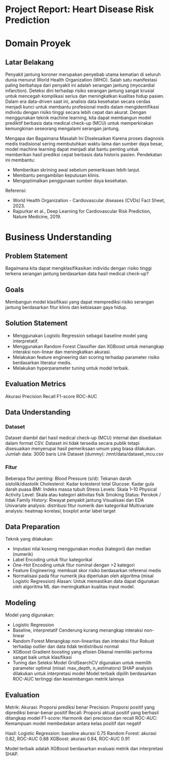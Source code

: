 # Project Report: Heart Disease Risk Prediction


# Domain Proyek
## Latar Belakang
Penyakit jantung koroner merupakan penyebab utama kematian di seluruh dunia menurut World Health Organization (WHO). Salah satu manifestasi paling berbahaya dari penyakit ini adalah serangan jantung (myocardial infarction). Deteksi dini terhadap risiko serangan jantung sangat krusial untuk mencegah komplikasi serius dan meningkatkan kualitas hidup pasien.
Dalam era data-driven saat ini, analisis data kesehatan secara cerdas menjadi kunci untuk membantu profesional medis dalam mengidentifikasi individu dengan risiko tinggi secara lebih cepat dan akurat. Dengan menggunakan teknik machine learning, kita dapat membangun model prediktif berbasis data medical check-up (MCU) untuk memperkirakan kemungkinan seseorang mengalami serangan jantung.

Mengapa dan Bagaimana Masalah Ini Diselesaikan
Karena proses diagnosis medis tradisional sering membutuhkan waktu lama dan sumber daya besar, model machine learning dapat menjadi alat bantu penting untuk memberikan hasil prediksi cepat berbasis data historis pasien. Pendekatan ini membantu:
- Memberikan skrining awal sebelum pemeriksaan lebih lanjut.
- Membantu pengambilan keputusan klinis.
- Mengoptimalkan penggunaan sumber daya kesehatan.

Referensi:
- World Health Organization - Cardiovascular diseases (CVDs) Fact Sheet, 2023.
- Rajpurkar et al., Deep Learning for Cardiovascular Risk Prediction, Nature Medicine, 2019.

# Business Understanding

## Problem Statement
Bagaimana kita dapat mengklasifikasikan individu dengan risiko tinggi terkena serangan jantung berdasarkan data hasil medical check-up?

## Goals
Membangun model klasifikasi yang dapat memprediksi risiko serangan jantung berdasarkan fitur klinis dan kebiasaan gaya hidup.

## Solution Statement
- Menggunakan Logistic Regression sebagai baseline model yang interpretatif.
- Menggunakan Random Forest Classifier dan XGBoost untuk menangkap interaksi non-linear dan meningkatkan akurasi.
- Melakukan feature engineering dan scoring terhadap parameter risiko berdasarkan literatur medis.
- Melakukan hyperparameter tuning untuk model terbaik.


## Evaluation Metrics
Akurasi
Precision
Recall
F1-score
ROC-AUC


## Data Understanding
### Dataset
Dataset diambil dari hasil medical check-up (MCU) internal dan disediakan dalam format CSV. Dataset ini tidak tersedia secara publik tetapi disesuaikan menyerupai hasil pemeriksaan umum yang biasa dilakukan.
Jumlah data: 3000 baris
Link Dataset (dummy): /mnt/data/dataset_mcu.csv

### Fitur
Beberapa fitur penting:
Blood Pressure (s/d): Tekanan darah sistolik/diastolik
Cholesterol: Kadar kolesterol total
Glucose: Kadar gula darah puasa
BMI: Indeks massa tubuh
Stress Levels: Skala 1–10
Physical Activity Level: Skala atau kategori aktivitas fisik
Smoking Status: Perokok / tidak
Family History: Riwayat penyakit jantung
Visualisasi dan EDA
Univariate analysis: distribusi fitur numerik dan kategorikal
Multivariate analysis: heatmap korelasi, boxplot antar label target


## Data Preparation
Teknik yang dilakukan:
- Imputasi nilai kosong menggunakan modus (kategori) dan median (numerik)
- Label Encoding untuk fitur kategorikal
- One-Hot Encoding untuk fitur nominal dengan >2 kategori
- Feature Engineering: membuat skor risiko berdasarkan referensi medis
- Normalisasi pada fitur numerik jika diperlukan oleh algoritma (misal Logistic Regression)
Alasan: Untuk memastikan data dapat digunakan oleh algoritma ML dan meningkatkan kualitas input model.


## Modeling
Model yang digunakan:
- Logistic Regression
- Baseline, interpretatif
Cenderung kurang menangkap interaksi non-linear
- Random Forest
Menangkap non-linearitas dan interaksi fitur
Robust terhadap outlier dan data tidak terdistribusi normal
- XGBoost
Gradient boosting yang efisien
Dikenal memiliki performa sangat baik untuk klasifikasi
- Tuning dan Seleksi Model
GridSearchCV digunakan untuk memilih parameter optimal (misal: max_depth, n_estimators)
SHAP analysis dilakukan untuk interpretasi model
Model terbaik dipilih berdasarkan ROC-AUC tertinggi dan keseimbangan metrik lainnya


## Evaluation
Metrik:
Akurasi: Proporsi prediksi benar
Precision: Proporsi positif yang diprediksi benar-benar positif
Recall: Proporsi aktual positif yang berhasil ditangkap model
F1-score: Harmonik dari precision dan recall
ROC-AUC: Kemampuan model membedakan antara kelas positif dan negatif

Hasil:
Logistic Regression: baseline akurasi 0.75
Random Forest: akurasi 0.82, ROC-AUC 0.88
XGBoost: akurasi 0.84, ROC-AUC 0.91

Model terbaik adalah XGBoost berdasarkan evaluasi metrik dan interpretasi SHAP.
